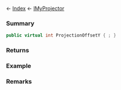 ← [Index](Api-Index) ← [IMyProjector](Sandbox.ModAPI.Ingame.IMyProjector)

### Summary

```csharp
public virtual int ProjectionOffsetY { ; }
```

### Returns

### Example

### Remarks

